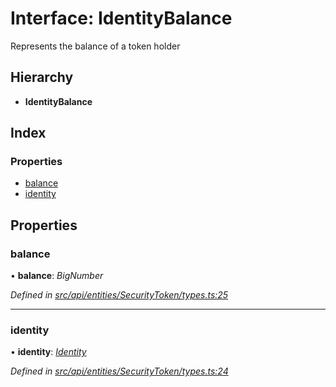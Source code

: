 # Interface: IdentityBalance

Represents the balance of a token holder

## Hierarchy

* **IdentityBalance**

## Index

### Properties

* [balance](identitybalance.md#balance)
* [identity](identitybalance.md#identity)

## Properties

###  balance

• **balance**: *BigNumber*

*Defined in [src/api/entities/SecurityToken/types.ts:25](https://github.com/PolymathNetwork/polymesh-sdk/blob/cfab557b/src/api/entities/SecurityToken/types.ts#L25)*

___

###  identity

• **identity**: *[Identity](../classes/identity.md)*

*Defined in [src/api/entities/SecurityToken/types.ts:24](https://github.com/PolymathNetwork/polymesh-sdk/blob/cfab557b/src/api/entities/SecurityToken/types.ts#L24)*
